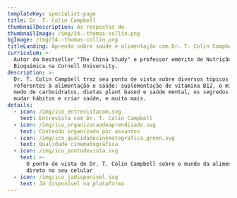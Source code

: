 ```yaml
---
templateKey: specialist-page
title: Dr. T. Colin Campbell
thumbnailDescription: As respostas de
thumbnailImage: /img/34.-thomas-collin.png
bgImage: /img/34.-thomas-collin.png
titleLanding: Aprenda sobre saúde e alimentação com Dr. T. Colin Campbell.
curriculum: >-
  Autor do bestseller "The China Study" e professor emérito de Nutrição
  Bioquímica na Cornell University.
description: >-
  Dr. T. Colin Campbell traz seu ponto de vista sobre diversos tópicos
  referentes à alimentação e saúde: suplementação de vitamina B12, o mito do
  medo de carboidratos, dietas plant based e saúde mental, os segredos para
  mudar hábitos e criar saúde, e muito mais.
details:
  - icon: /img/ico_entrevistacom.svg
    text: Entrevista com Dr. T. Colin Campbell
  - icon: /img/ico_organizacaodeaprendizado.svg
    text: Conteúdo organizado por assuntos
  - icon: /img/ico_qualidadecinematografica_green.svg
    text: Qualidade cinematográfica
  - icon: /img/ico_pontodevista.svg
    text: >-
      O ponto de vista de Dr. T. Colin Campbell sobre o mundo da alimentação
      direto no seu celular
  - icon: /img/ico_jadisponivel.svg
    text: Já disponível na plataforma
---
```


